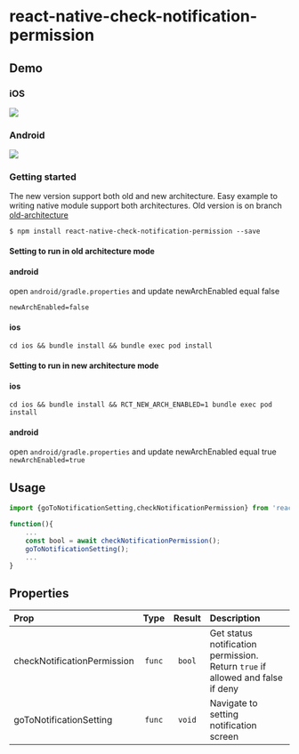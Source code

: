 
# react-native-check-notification-permission

## Demo 

### iOS

![](https://media.giphy.com/media/MZ9IFFwKaIKr8ujd7w/giphy.gif)

### Android
![](https://media.giphy.com/media/d5Z8krBVjda7kpn7U7/giphy.gif)

### Getting started

The new version support both old and new architecture. Easy example to writing native module support both architectures. Old version is on branch [old-architecture](https://github.com/duongxuannam/react-native-check-notification-permission/tree/nam.duong/old-architecture)

`$ npm install react-native-check-notification-permission --save`

#### Setting to run in old architecture mode 
#### android 
open ``android/gradle.properties`` and update newArchEnabled equal false

``
newArchEnabled=false
``
#### ios

``cd ios && bundle install && bundle exec pod install 
``


#### Setting to run in new architecture mode 

#### ios
``cd ios && bundle install && RCT_NEW_ARCH_ENABLED=1 bundle exec pod install 
``
#### android 
open ``android/gradle.properties`` and update newArchEnabled equal true
``
newArchEnabled=true
``
## Usage
```javascript
import {goToNotificationSetting,checkNotificationPermission} from 'react-native-check-notification-permission';

function(){
	...
	const bool = await checkNotificationPermission();
	goToNotificationSetting();
    ...
}
```

## Properties


| Prop   | Type | Result | Description |
| :------------ |:---------------:| :---------------:| :-----|
| checkNotificationPermission  | `func` |`bool` |Get status notification permission. Return `true` if allowed and false if deny
| goToNotificationSetting  | `func` | `void`|Navigate to setting notification screen |
  
